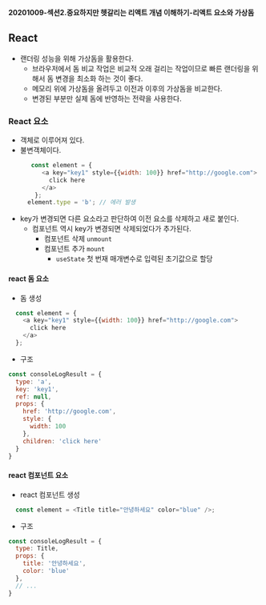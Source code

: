 **20201009-섹션2.중요하지만 헷갈리는 리액트 개념 이해하기-리액트 요소와 가상돔**

## React
- 랜더링 성능을 위해 가상돔을 활용한다. 
  - 브라우저에서 돔 비교 작업은 비교적 오래 걸리는 작업이므로 빠른 랜더링을 위해서 돔 변경을 최소화 하는 것이 좋다.
  - 메모리 위에 가상돔을 올려두고 이전과 이후의 가상돔을 비교한다.
  - 변경된 부분만 실제 돔에 반영하는 전략을 사용한다.
### React 요소
- 객체로 이루어져 있다.
- 불변객체이다.
  ``` javascript
     const element = {
        <a key="key1" style={{width: 100}} href="http://google.com">
          click here
        </a>
      };
    element.type = 'b'; // 에러 발생
  ```
- key가 변경되면 다른 요소라고 판단하여 이전 요소를 삭제하고 새로 붙인다.
  - 컴포넌트 역시 key가 변경되면 삭제되었다가 추가된다.
    - 컴포넌트 삭제 `unmount`
    - 컴포넌트 추가 `mount`
      - `useState` 첫 번재 매개변수로 입력된 초기값으로 할당
#### react 돔 요소
- 돔 생성
``` javascript
  const element = {
    <a key="key1" style={{width: 100}} href="http://google.com">
      click here
    </a>
  };
```
- 구조
``` javascript
const consoleLogResult = {
  type: 'a',
  key: 'key1',
  ref: null,
  props: {
    href: 'http://google.com',
    style: {
      width: 100
    },
    children: 'click here'
  }
}
```
#### react 컴포넌트 요소
- react 컴포넌트 생성
``` javascript
  const element = <Title title="안녕하세요" color="blue" />;
```
- 구조
``` javascript
const consoleLogResult = {
  type: Title,
  props: {
    title: '안녕하세요',
    color: 'blue'
  },
  // ...
}
```